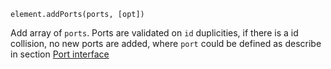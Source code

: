 <pre class="docs-method-signature"><code>element.addPorts(ports, [opt])</code></pre>

Add array of `ports`. Ports are validated on `id` duplicities, if there is a id collision, no new ports are added, where `port` could be defined as describe in section [Port interface](#portinterface)



